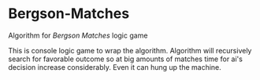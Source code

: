 Bergson-Matches
===============

Algorithm for *Bergson Matches* logic game

This is console logic game to wrap the algorithm. Algorithm will recursively search for favorable outcome so at big amounts of matches time for ai's decision increase considerably. Even it can hung up the machine.